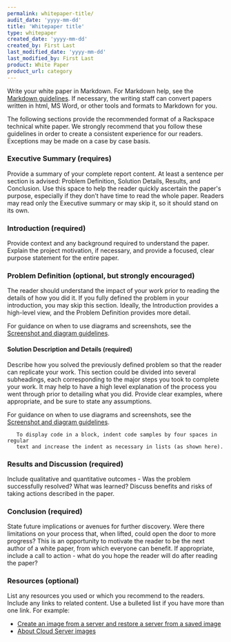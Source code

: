 ```yaml
---
permalink: whitepaper-title/
audit_date: 'yyyy-mm-dd'
title: 'Whitepaper title'
type: whitepaper
created_date: 'yyyy-mm-dd'
created_by: First Last
last_modified_date: 'yyyy-mm-dd'
last_modified_by: First Last
product: White Paper
product_url: category
---
```


Write your white paper in Markdown. For Markdown help, see the
[Markdown guidelines](https://github.com/adam-p/markdown-here/wiki/Markdown-Cheatsheet).
If necessary, the writing staff can convert papers written in html, MS Word, or
other tools and formats to Markdown for you.

The following sections provide the recommended format of a Rackspace technical
white paper.  We strongly recommend that you follow these guidelines in order
to create a consistent experience for our readers.  Exceptions may be made on a
case by case basis.

### Executive Summary (requires)

Provide a summary of your complete report content. At least a sentence per
section is advised: Problem Definition, Solution Details, Results, and
Conclusion.  Use this space to help the reader quickly ascertain the paper's
purpose, especially if they don’t have time to read the whole paper.  Readers
may read only the Executive summary or may skip it, so it should stand on its
own.


### Introduction (required)

Provide context and any background required to understand the paper. Explain
the project motivation, if necessary, and provide a focused, clear purpose
statement for the entire paper.

### Problem Definition (optional, but strongly encouraged)

The reader should understand the impact of your work prior to reading the
details of how you did it.  If you fully defined the problem in your
introduction, you may skip this section. Ideally, the Introduction provides a
high-level view, and the Problem Definition provides more detail.

For guidance on when to use diagrams and screenshots, see the
[Screenshot and diagram guidelines](http://rackerlabs.github.io/docs-rackspace/style-guide/screenshot-diagram-guidelines.html).

#### Solution Description and Details (required)

Describe how you solved the previously defined problem so that the reader can
replicate your work. This section could be divided into several subheadings,
each corresponding to the major steps you took to complete your work. It may
help to have a high level explanation of the process you went through prior to
detailing what you did. Provide clear examples, where appropriate, and be sure
to state any assumptions.

For guidance on when to use diagrams and screenshots, see the
[Screenshot and diagram guidelines](http://rackerlabs.github.io/docs-rackspace/style-guide/screenshot-diagram-guidelines.html).

       To display code in a block, indent code samples by four spaces in regular
       text and increase the indent as necessary in lists (as shown here).

### Results and Discussion (required)

Include qualitative and quantitative outcomes - Was the problem successfully
resolved?  What was learned?  Discuss benefits and risks of taking actions
described in the paper.

### Conclusion (required)

State future implications or avenues for further discovery. Were there
limitations on your process that, when lifted, could open the door to more
progress?  This is an opportunity to motivate the reader to be the next author
of a white paper, from which everyone can benefit. If appropriate, include a
call to action - what do you hope the reader will do after reading the paper?

### Resources (optional)

List any resources you used or which you recommend to the readers. Include any
links to related content. Use a bulleted list if you have more than one link.
For example:

- [Create an image from a server and restore a server from a saved image](/how-to/create-an-image-from-a-server-and-restore-a-server-from-a-saved-image)
- [About Cloud Server images](/how-to/about-cloud-server-images)
